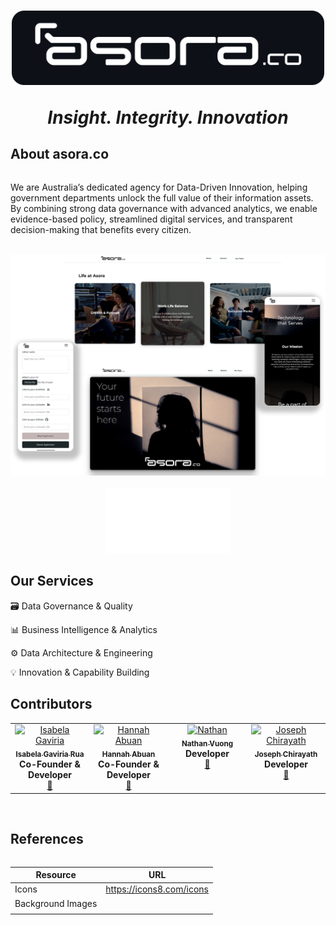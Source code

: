 <h1 align="center">
    <a><img src="./src/images/logos/asora_readme_logo.png" width="500"></a>
    <p><i>Insight. Integrity. Innovation</i></p>
</h1>


## About asora.co

<div style="display:flex; align-items:center;">
  <p>We are Australia’s dedicated agency for Data-Driven Innovation, helping government departments unlock the full value of their information assets. By combining strong data governance with advanced analytics, we enable evidence-based policy, streamlined digital services, and transparent decision-making that benefits every citizen.<p>
</div>

<br>

<div align="center">
  <img src="./src/images/logos/asora_product.png" >
</div>

<br>

<div align="center">
  <img src="./src/images/logos/ausgov_white.png" width=200px >
</div>

## Our Services

🗃️ Data Governance & Quality

📊 Business Intelligence & Analytics

⚙️ Data Architecture & Engineering

💡 Innovation & Capability Building


## Contributors
<table align="center">
  <tbody>
    <tr>
      <td align="center" valign="top" width="14.28%"><a href="https://github.com/105968611"><img src="https://avatars.githubusercontent.com/u/223859786?v=4" width="100px;" alt="Isabela Gaviria"/><br /><sub><b>Isabela Gaviria Rua</b></sub></a><br/><b>Co-Founder & Developer</b></br>
      <a href="https://github.com/105968611/asora.co/commits?author=105968611" title="Documentation">📖</a></td>
      <td align="center" valign="top" width="14.28%"><a href="https://github.com/picameii"><img src="https://avatars.githubusercontent.com/u/224708613?v=4" width="100px;" alt="Hannah Abuan"/><br /><sub><b>Hannah Abuan</b></sub></a><br /><b>Co-Founder & Developer</b></br><a href="https://github.com/105968611/asora.co/commits?author=picameii" title="Documentation">📖</a></td>
      <td align="center" valign="top" width="14.28%"><a href="https://github.com/105916830"><img src="https://avatars.githubusercontent.com/u/224708905?v=4" width="100px;" alt="Nathan"/><br /><sub><b>Nathan Vuong</b></sub></a><br /><b>Developer</b></br><a href="https://github.com/105968611/asora.co/commits?author=105916830" title="Documentation">📖</a></td>
      <td align="center" valign="top" width="14.28%"><a href="https://github.com/WilleTuLaj147"><img src="https://avatars.githubusercontent.com/u/224708887?v=4" width="100px;" alt="Joseph Chirayath"/><br /><sub><b>Joseph Chirayath</b></sub></a><br /><b>Developer</b></br><a href="https://github.com/105968611/asora.co/commits?author=WilleTuLaj147" title="Documentation">📖</a></td>
    </tr>
  </tbody>
<table>
<br>

## References
| Resource | URL |
|----------|-----|
|Icons| https://icons8.com/icons|
|Background Images|  |
||  |

